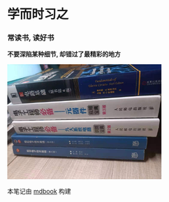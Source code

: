 # 学而时习之

### 常读书, 读好书

**不要深陷某种细节, 却错过了最精彩的地方**

<!-- ![](./images/读书.jpg) -->

<img width="70%" src="./images/读书.jpg">


本笔记由 [mdbook](https://github.com/rust-lang/mdBook) 构建
